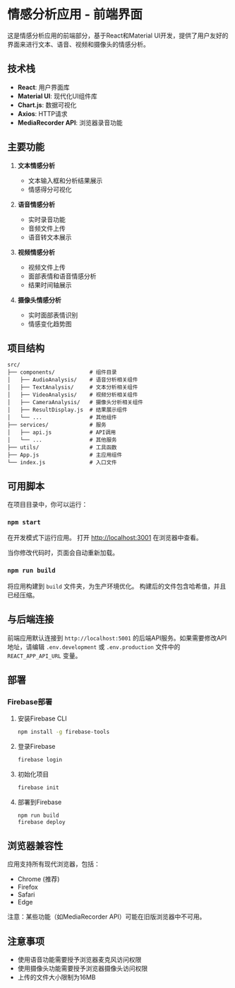# 情感分析应用 - 前端界面

这是情感分析应用的前端部分，基于React和Material UI开发，提供了用户友好的界面来进行文本、语音、视频和摄像头的情感分析。

## 技术栈

- **React**: 用户界面库
- **Material UI**: 现代化UI组件库
- **Chart.js**: 数据可视化
- **Axios**: HTTP请求
- **MediaRecorder API**: 浏览器录音功能

## 主要功能

1. **文本情感分析**
   - 文本输入框和分析结果展示
   - 情感得分可视化

2. **语音情感分析**
   - 实时录音功能
   - 音频文件上传
   - 语音转文本展示

3. **视频情感分析**
   - 视频文件上传
   - 面部表情和语音情感分析
   - 结果时间轴展示

4. **摄像头情感分析**
   - 实时面部表情识别
   - 情感变化趋势图

## 项目结构

```text
src/
├── components/           # 组件目录
│   ├── AudioAnalysis/    # 语音分析相关组件
│   ├── TextAnalysis/     # 文本分析相关组件
│   ├── VideoAnalysis/    # 视频分析相关组件
│   ├── CameraAnalysis/   # 摄像头分析相关组件
│   ├── ResultDisplay.js  # 结果展示组件
│   └── ...               # 其他组件
├── services/             # 服务
│   ├── api.js            # API调用
│   └── ...               # 其他服务
├── utils/                # 工具函数
├── App.js                # 主应用组件
└── index.js              # 入口文件
```

## 可用脚本

在项目目录中，你可以运行：

### `npm start`

在开发模式下运行应用。
打开 [http://localhost:3001](http://localhost:3001) 在浏览器中查看。

当你修改代码时，页面会自动重新加载。

### `npm run build`

将应用构建到 `build` 文件夹，为生产环境优化。
构建后的文件包含哈希值，并且已经压缩。

## 与后端连接

前端应用默认连接到 `http://localhost:5001` 的后端API服务。如果需要修改API地址，请编辑 `.env.development` 或 `.env.production` 文件中的 `REACT_APP_API_URL` 变量。

## 部署

### Firebase部署

1. 安装Firebase CLI

   ```bash
   npm install -g firebase-tools
   ```

2. 登录Firebase

   ```bash
   firebase login
   ```

3. 初始化项目

   ```bash
   firebase init
   ```

4. 部署到Firebase

   ```bash
   npm run build
   firebase deploy
   ```

## 浏览器兼容性

应用支持所有现代浏览器，包括：

- Chrome (推荐)
- Firefox
- Safari
- Edge

注意：某些功能（如MediaRecorder API）可能在旧版浏览器中不可用。

## 注意事项

- 使用语音功能需要授予浏览器麦克风访问权限
- 使用摄像头功能需要授予浏览器摄像头访问权限
- 上传的文件大小限制为16MB
